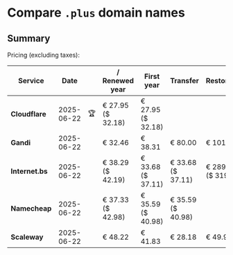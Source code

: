 # Compare `.plus` domain names

## Summary

Pricing (excluding taxes):

| Service | Date |  | / Renewed year | First year | Transfer | Restoration |
|--|--|--|--|--|--|--|
| **Cloudflare** | 2025-06-22 | 🏆 | € 27.95<br>($ 32.18) | € 27.95<br>($ 32.18) |  |  |
| **Gandi** | 2025-06-22 |  | € 32.46 | € 38.31 | € 80.00 | € 101.06 |
| **Internet.bs** | 2025-06-22 |  | € 38.29<br>($ 42.19) | € 33.68<br>($ 37.11) | € 33.68<br>($ 37.11) | € 289.89<br>($ 319.39) |
| **Namecheap** | 2025-06-22 |  | € 37.33<br>($ 42.98) | € 35.59<br>($ 40.98) | € 35.59<br>($ 40.98) |  |
| **Scaleway** | 2025-06-22 |  | € 48.22 | € 41.83 | € 28.18 | € 49.99 |
